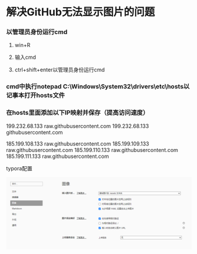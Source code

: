 # 解决GitHub无法显示图片的问题

### 以管理员身份运行cmd

1. win+R

2. 输入cmd

3. ctrl+shift+enter以管理员身份运行cmd

   

### cmd中执行notepad C:\Windows\System32\drivers\etc\hosts以记事本打开hosts文件



### 在hosts里面添加以下IP映射并保存（提高访问速度）

199.232.68.133 raw.githubusercontent.com
199.232.68.133 githubusercontent.com

185.199.108.133 raw.githubusercontent.com
185.199.109.133 raw.githubusercontent.com
185.199.110.133 raw.githubusercontent.com
185.199.111.133 raw.githubusercontent.com



typora配置

![image-20250119235928104](assets/image-20250119235928104.png)